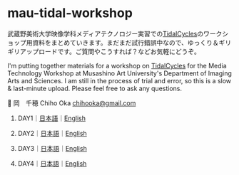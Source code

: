 # mau-tidal-workshop
武蔵野美術大学映像学科メディアテクノロジー実習での[TidalCycles](https://tidalcycles.org/)のワークショップ用資料をまとめていきます。まだまだ試行錯誤中なので、ゆっくり＆ギリギリアップロードです。ご質問やこうすれば？などお気軽にどうぞ。

I'm putting together materials for a workshop on [TidalCycles](https://tidalcycles.org/) for the Media Technology Workshop at Musashino Art University's Department of Imaging Arts and Sciences. I am still in the process of trial and error, so this is a slow & last-minute upload. Please feel free to ask any questions.

📧 岡　千穂 Chiho Oka chihooka@gmail.com

1. DAY1｜[日本語](https://github.com/conychang/mau-tidal-workshop/blob/main/day_1/MAU_TIDAL_01.md)｜[English](https://github.com/conychang/mau-tidal-workshop/blob/main/day_1/MAU_TIDAL_01_EN.md)

2. DAY2｜[日本語](https://github.com/conychang/mau-tidal-workshop/blob/main/day_2/MAU_TIDAL_02_JP.md)｜[English](https://github.com/conychang/mau-tidal-workshop/blob/main/day_2/MAU_TIDAL_02_EN.md)

3. DAY3｜[日本語](https://github.com/conychang/mau-tidal-workshop/blob/main/day_3/MAU_TIDAL_03_JP.md)｜[English](https://github.com/conychang/mau-tidal-workshop/blob/main/day_3/MAU_TIDAL_03_EN.md)

4. DAY4｜[日本語](./day4/MAU_TIDAL_04_JP.md)｜[English](./day4/MAU_TIDAL_04_EN.md)
